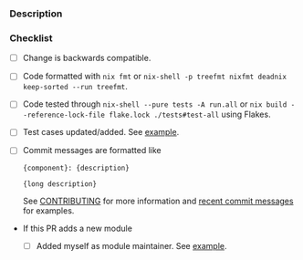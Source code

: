 ### Description

<!--

Please provide a brief description of your change.

-->

### Checklist

<!--

Please go through the following checklist before opening a non-WIP
pull-request.

Also make sure to read the guidelines found at

  https://nix-community.github.io/home-manager/#sec-guidelines

-->

- [ ] Change is backwards compatible.

- [ ] Code formatted with `nix fmt` or
    `nix-shell -p treefmt nixfmt deadnix keep-sorted --run treefmt`.

- [ ] Code tested through `nix-shell --pure tests -A run.all`
    or `nix build --reference-lock-file flake.lock ./tests#test-all` using Flakes.

- [ ] Test cases updated/added. See [example](https://github.com/nix-community/home-manager/commit/f3fbb50b68df20da47f9b0def5607857fcc0d021#diff-b61a6d542f9036550ba9c401c80f00ef).

- [ ] Commit messages are formatted like

    ```
    {component}: {description}

    {long description}
    ```

    See [CONTRIBUTING](https://nix-community.github.io/home-manager/#sec-commit-style) for more information and [recent commit messages](https://github.com/nix-community/home-manager/commits/master) for examples.

- If this PR adds a new module

  - [ ] Added myself as module maintainer. See [example](https://github.com/nix-community/home-manager/blob/a51598236f23c89e59ee77eb8e0614358b0e896c/modules/programs/lesspipe.nix#L11).
